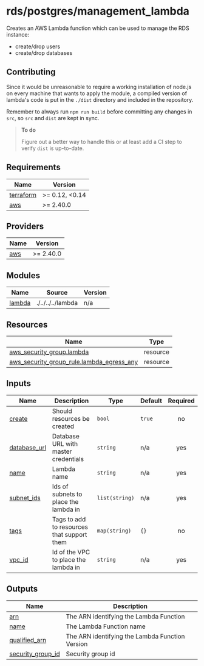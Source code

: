 # rds/postgres/management_lambda

Creates an AWS Lambda function which can be used to manage the RDS instance:

- create/drop users
- create/drop databases

## Contributing

Since it would be unreasonable to require a working installation of node.js on every machine that wants to apply the module, a compiled version of lambda's code is put in the `./dist` directory and included in the repository.

Remember to always run `npm run build` before committing any changes in `src`, so `src` and `dist` are kept in sync.

> **To do**
>
> Figure out a better way to handle this or at least add a CI step to verify `dist` is up-to-date.

<!-- prettier-ignore-start -->
<!-- BEGIN_TF_DOCS -->
## Requirements

| Name | Version |
|------|---------|
| <a name="requirement_terraform"></a> [terraform](#requirement\_terraform) | >= 0.12, <0.14 |
| <a name="requirement_aws"></a> [aws](#requirement\_aws) | >= 2.40.0 |

## Providers

| Name | Version |
|------|---------|
| <a name="provider_aws"></a> [aws](#provider\_aws) | >= 2.40.0 |

## Modules

| Name | Source | Version |
|------|--------|---------|
| <a name="module_lambda"></a> [lambda](#module\_lambda) | ./../../../lambda | n/a |

## Resources

| Name | Type |
|------|------|
| [aws_security_group.lambda](https://registry.terraform.io/providers/hashicorp/aws/latest/docs/resources/security_group) | resource |
| [aws_security_group_rule.lambda_egress_any](https://registry.terraform.io/providers/hashicorp/aws/latest/docs/resources/security_group_rule) | resource |

## Inputs

| Name | Description | Type | Default | Required |
|------|-------------|------|---------|:--------:|
| <a name="input_create"></a> [create](#input\_create) | Should resources be created | `bool` | `true` | no |
| <a name="input_database_url"></a> [database\_url](#input\_database\_url) | Database URL with master credentials | `string` | n/a | yes |
| <a name="input_name"></a> [name](#input\_name) | Lambda name | `string` | n/a | yes |
| <a name="input_subnet_ids"></a> [subnet\_ids](#input\_subnet\_ids) | Ids of subnets to place the lambda in | `list(string)` | n/a | yes |
| <a name="input_tags"></a> [tags](#input\_tags) | Tags to add to resources that support them | `map(string)` | `{}` | no |
| <a name="input_vpc_id"></a> [vpc\_id](#input\_vpc\_id) | Id of the VPC to place the lambda in | `string` | n/a | yes |

## Outputs

| Name | Description |
|------|-------------|
| <a name="output_arn"></a> [arn](#output\_arn) | The ARN identifying the Lambda Function |
| <a name="output_name"></a> [name](#output\_name) | The Lambda Function name |
| <a name="output_qualified_arn"></a> [qualified\_arn](#output\_qualified\_arn) | The ARN identifying the Lambda Function Version |
| <a name="output_security_group_id"></a> [security\_group\_id](#output\_security\_group\_id) | Security group id |
<!-- END_TF_DOCS -->
<!-- prettier-ignore-end -->

